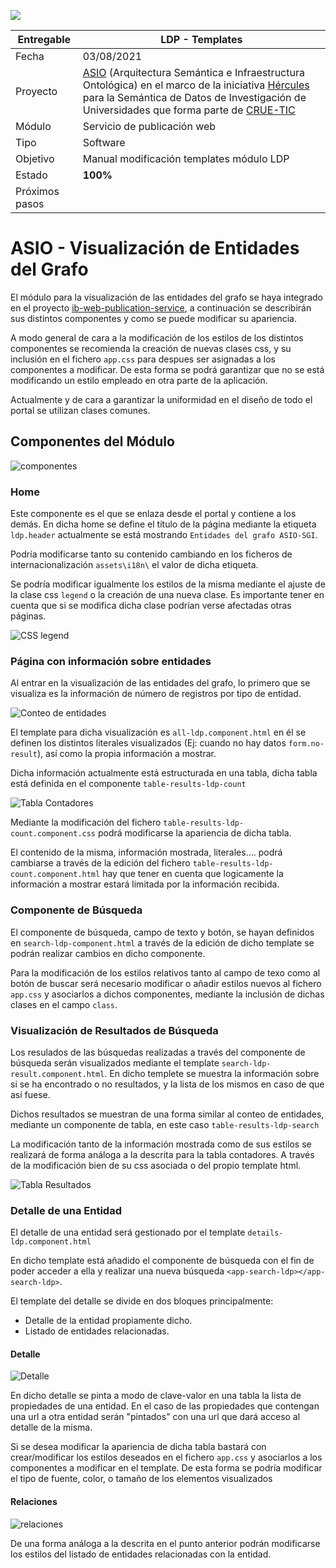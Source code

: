 ![](./images/logos_feder.png)

| Entregable     | **LDP - Templates**                              |
| -------------- | ------------------------------------------------------------ |
| Fecha          | 03/08/2021                                                   |
| Proyecto       | [ASIO](https://www.um.es/web/hercules/proyectos/asio) (Arquitectura Semántica e Infraestructura Ontológica) en el marco de la iniciativa [Hércules](https://www.um.es/web/hercules/) para la Semántica de Datos de Investigación de Universidades que forma parte de [CRUE-TIC](https://www.crue.org/proyecto/hercules/) |
| Módulo         | Servicio de publicación web                              |
| Tipo           | Software                                                     |
| Objetivo       | Manual modificación templates módulo LDP   |
| Estado         | **100%**  |
| Próximos pasos |       |

# ASIO - Visualización de Entidades del Grafo

El módulo para la visualización de las entidades del grafo se haya integrado en el proyecto [ib-web-publication-service](https://github.com/HerculesCRUE/ib-web-publication-service), a continuación se describirán sus distintos componentes y como se puede modificar su apariencia.

A modo general de cara a la modificación de los estilos de los distintos componentes se recomienda la creación de nuevas clases css, y su inclusión en el fichero `app.css` para despues ser asignadas a los componentes a modificar. De esta forma se podrá garantizar que no se está modificando un estilo empleado en otra parte de la aplicación.

Actualmente y de cara a garantizar la uniformidad en el diseño de todo el portal se utilizan clases comunes.

## Componentes del Módulo

![componentes](./images/componentes.png)

### Home

Este componente es el que se enlaza desde el portal y contiene a los demás. En dicha home se define el título de la página mediante la etiqueta `ldp.header` actualmente se está mostrando `Entidades del grafo ASIO-SGI`.

Podría modificarse tanto su contenido cambiando en los ficheros de internacionalización `assets\i18n\` el valor de dicha etiqueta.

Se podría modificar igualmente los estilos de la misma mediante el ajuste de la clase css `legend` o la creación de una nueva clase. Es importante tener en cuenta que si se modifica dicha clase podrían verse afectadas otras páginas. 

![CSS legend](./images/legend.png)

### Página con información sobre entidades

Al entrar en la visualización de las entidades del grafo, lo primero que se visualiza es la información de número de registros por tipo de entidad.

![Conteo de entidades](./images/conteo.png)

El template para dicha visualización es `all-ldp.component.html` en él se definen los distintos literales visualizados (Ej: cuando no hay datos `form.no-result`), así como la propia información a mostrar.

Dicha información actualmente está estructurada en una tabla, dicha tabla está definida en el componente `table-results-ldp-count`

![Tabla Contadores](./images/tablecount.png)

Mediante la modificación del fichero `table-results-ldp-count.component.css` podrá modificarse la apariencia de dicha tabla. 

El contenido de la misma, información mostrada, literales....  podrá cambiarse a través de la edición del fichero `table-results-ldp-count.component.html` hay que tener en cuenta que logicamente la información a mostrar estará limitada por la información recibida.

### Componente de Búsqueda

El componente de búsqueda, campo de texto y botón, se hayan definidos en `search-ldp-component.html` a través de la edición de dicho template se podrán realizar cambios en dicho componente.

Para la modificación de los estilos relativos tanto al campo de texo como al botón de buscar será necesario modificar o añadir estilos nuevos al fichero `app.css` y asociarlos a dichos componentes, mediante la inclusión de dichas clases en el campo `class`.

### Visualización de Resultados de Búsqueda

Los resulados de las búsquedas realizadas a través del componente de búsqueda serán visualizados mediante el template `search-ldp-result.component.html`. En dicho templete se muestra la información sobre si se ha encontrado o no resultados, y la lista de los mismos en caso de que así fuese.

Dichos resultados se muestran de una forma similar al conteo de entidades, mediante un componente de tabla, en este caso `table-results-ldp-search` 

La modificación tanto de la información mostrada como de sus estilos se realizará de forma análoga a la descrita para la tabla contadores. A través de la modificación bien de su css asociada o del propio template html.

![Tabla Resultados](./images/tablaresultados.png)

### Detalle de una Entidad

El detalle de una entidad será gestionado por el template `details-ldp.component.html`

En dicho template está añadido el componente de búsqueda con el fin de poder acceder a ella y realizar una nueva búsqueda  `<app-search-ldp></app-search-ldp>`.

El template del detalle se divide en dos bloques principalmente:

* Detalle de la entidad propiamente dicho.
* Listado de entidades relacionadas.

#### Detalle 

![Detalle](./images/detalle.png)

En dicho detalle se pinta a modo de clave-valor en una tabla la lista de propiedades de una entidad. En el caso de las propiedades que contengan una url a otra entidad serán "pintados" con una url que dará acceso al detalle de la misma.

Si se desea modificar la apariencia de dicha tabla bastará con crear/modificar los estilos deseados en el fichero `app.css` y asociarlos a los componentes a modificar en el template. De esta forma se podría modificar el tipo de fuente, color, o tamaño de los elementos visualizados

#### Relaciones

![relaciones](./images/relaciones.png)

De una forma análoga a la descrita en el punto anterior podrán modificarse los estilos del listado de entidades relacionadas con la entidad.
